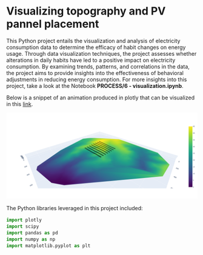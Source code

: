 # Visualizing topography and PV pannel placement

This Python project entails the visualization and analysis of electricity consumption data to determine the efficacy of habit changes on energy usage. Through data visualization techniques, the project assesses whether alterations in daily habits have led to a positive impact on electricity consumption. By examining trends, patterns, and correlations in the data, the project aims to provide insights into the effectiveness of behavioral adjustments in reducing energy consumption. For more insights into this project, take a look at the Notebook **PROCESS/6 - visualization.ipynb**.

Below is a snippet of an animation produced in plotly that can be visualized in this [link](https://htmlpreview.github.io/?https://github.com/pedrodamas1/PV-Topography/blob/main/data/render.htm).

![](img/pv_park.png)

The Python libraries leveraged in this project included:

```python
import plotly
import scipy
import pandas as pd
import numpy as np
import matplotlib.pyplot as plt
```
